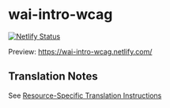 # wai-intro-wcag

[![Netlify Status](https://api.netlify.com/api/v1/badges/08faf26f-af6b-433f-a4dc-2745abc2402e/deploy-status)](https://app.netlify.com/sites/wai-intro-wcag/deploys)

Preview: https://wai-intro-wcag.netlify.com/

## Translation Notes

See [Resource-Specific Translation Instructions](https://www.w3.org/WAI/about/translating/resources/resource-specific-instructions/)